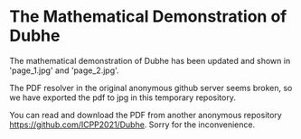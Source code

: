 # The Mathematical Demonstration of Dubhe

The mathematical demonstration of Dubhe has been updated and shown in 'page_1.jpg' and 'page_2.jpg'. 

The PDF resolver in the original anonymous github server seems broken, so we have exported the pdf to jpg in this temporary repository. 

You can read and download the PDF from another anonymous repository https://github.com/ICPP2021/Dubhe. Sorry for the inconvenience.
